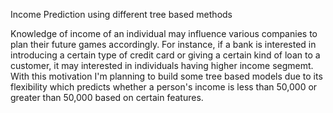 Income Prediction using different tree based methods

Knowledge of income of an individual may influence various companies to plan their future games accordingly. For instance, if a bank is interested in introducing a certain type of credit card or giving a certain kind of loan to a customer, it may interested in individuals having higher income segmemt. With this motivation I'm planning to build some tree based models due to its flexibility which predicts whether a person's income is less than 50,000 or greater than 50,000 based on certain features.
